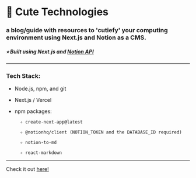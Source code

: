 # 🎀  Cute Technologies
### a blog/guide with resources to 'cutiefy' your computing environment using Next.js and Notion as a CMS.

##### ⭒ Built using Next.js and <a href='https://developers.notion.com/'> Notion API </a>

---


<h3><b>Tech Stack:</b></h3>

- Node.js, npm, and git

- Next.js / Vercel

- npm packages:

        ✧ create-next-app@latest

        ✧ @notionhq/client (NOTION_TOKEN and the DATABASE_ID required)

        ✧ notion-to-md
        
        ✧ react-markdown  

---

Check it out [here!](https://cutetech.tools/)
